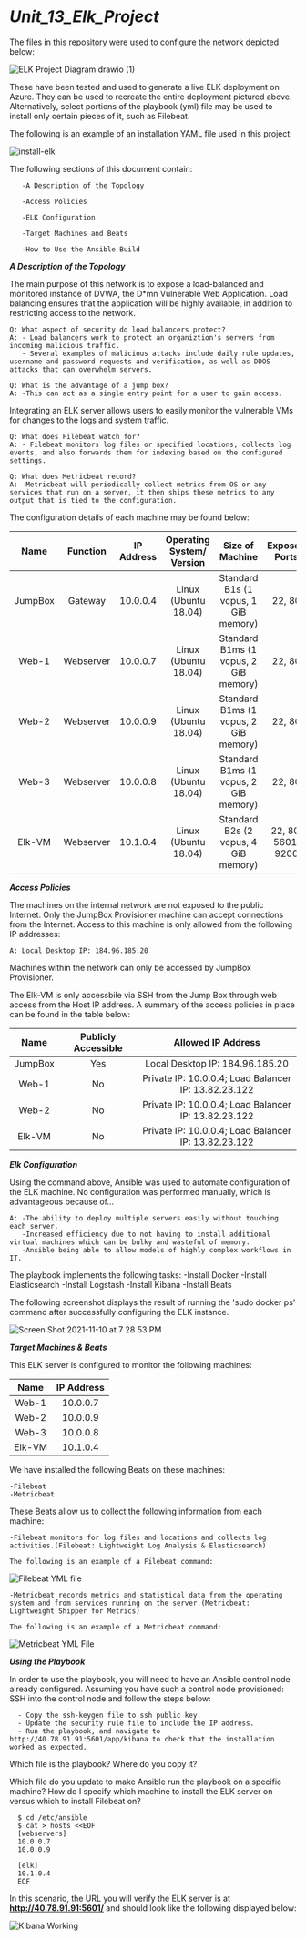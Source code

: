 # _Unit_13_Elk_Project_

The files in this repository were used to configure the network depicted below:

![ELK Project Diagram drawio (1)](https://user-images.githubusercontent.com/85268980/141315392-3d31aa40-91cd-4d75-8a48-18baf49929d1.png)

These have been tested and used to generate a live ELK deployment on Azure. They can be used to recreate the entire deployment pictured above. Alternatively, select portions of the playbook (yml) file may be used to install only certain pieces of it, such as Filebeat.

The following is an example of an installation YAML file used in this project:

![install-elk](https://github.com/mazzster/Unit_13_Elk_Project/blob/main/install-elk.png)


The following sections of this document contain:

       -A Description of the Topology
   
       -Access Policies
   
       -ELK Configuration 
       
       -Target Machines and Beats
  
       -How to Use the Ansible Build

_**A Description of the Topology**_

The main purpose of this network is to expose a load-balanced and monitored instance of DVWA, the D*mn Vulnerable Web Application.
Load balancing ensures that the application will be highly available, in addition to restricting access to the network.

    Q: What aspect of security do load balancers protect? 
    A: - Load balancers work to protect an organiztion's servers from incoming malicious traffic.
       - Several examples of malicious attacks include daily rule updates, username and password requests and verification, as well as DDOS attacks that can overwhelm servers. 

    Q: What is the advantage of a jump box?
    A: -This can act as a single entry point for a user to gain access.

Integrating an ELK server allows users to easily monitor the vulnerable VMs for changes to the logs and system traffic.

    Q: What does Filebeat watch for?
    A: - Filebeat monitors log files or specified locations, collects log events, and also forwards them for indexing based on the configured settings.

    Q: What does Metricbeat record?
    A: -Metricbeat will periodically collect metrics from OS or any services that run on a server, it then ships these metrics to any output that is tied to the configuration.

The configuration details of each machine may be found below:


|   Name  |  Function | IP Address |Operating System/ Version|            Size of Machine           |   Exposed Ports    | Allowed IP Addresses    |
|:-------:|:---------:|:----------:|:-----------------------:|:------------------------------------:|:------------------:|:-----------------------:|
| JumpBox |  Gateway  |  10.0.0.4  |  Linux (Ubuntu 18.04)   | Standard B1s (1 vcpus, 1 GiB memory) |     22, 80         |Local Desktop IP Address|
|  Web-1  | Webserver |  10.0.0.7  |  Linux (Ubuntu 18.04)   | Standard B1ms (1 vcpus, 2 GiB memory)|     22, 80         |Load Balancer Public IP: 13.82.23.122/ JumpBox IP: 10.0.0.4|
|  Web-2  | Webserver |  10.0.0.9  |  Linux (Ubuntu 18.04)   | Standard B1ms (1 vcpus, 2 GiB memory)|     22, 80         |Load Balancer Public IP: 13.82.23.122/ JumpBox IP: 10.0.0.4|
|  Web-3  | Webserver |  10.0.0.8  |  Linux (Ubuntu 18.04)   | Standard B1ms (1 vcpus, 2 GiB memory)|     22, 80         |Load Balancer Public IP: 13.82.23.122/ JumpBox IP: 10.0.0.4||  
Elk-VM | Webserver |  10.1.0.4  |  Linux (Ubuntu 18.04)   | Standard B2s (2 vcpus, 4 GiB memory) | 22, 80, 5601, 9200 |Load Balancer Public IP: 13.82.23.122/ JumpBox IP: 10.0.0.4|


_**Access Policies**_

The machines on the internal network are not exposed to the public Internet. Only the JumpBox Provisioner machine can accept connections from the Internet. Access to this machine is only allowed from the following IP addresses:

    A: Local Desktop IP: 184.96.185.20
    
Machines within the network can only be accessed by JumpBox Provisioner.

The Elk-VM is only accessbile via SSH from the Jump Box through web access from the Host IP address. A summary of the access policies in place can be found in the table below:


   |   Name  | Publicly Accessible |                      Allowed IP Address                   |
   |:-------:|:-------------------:|:---------------------------------------------------------:|
   | JumpBox |          Yes        |            Local Desktop IP: 184.96.185.20                |
   |  Web-1  |          No         |   Private IP: 10.0.0.4; Load Balancer IP: 13.82.23.122    |
   |  Web-2  |          No         |   Private IP: 10.0.0.4; Load Balancer IP: 13.82.23.122    |
   |  Elk-VM |          No         |   Private IP: 10.0.0.4; Load Balancer IP: 13.82.23.122    |


_**Elk Configuration**_

Using the command above, Ansible was used to automate configuration of the ELK machine. No configuration was performed manually, which is advantageous because of...

    A: -The ability to deploy multiple servers easily without touching each server.
       -Increased efficiency due to not having to install additional virtual machines which can be bulky and wasteful of memory.
       -Ansible being able to allow models of highly complex workflows in IT.

The playbook implements the following tasks:
   -Install Docker
   -Install Elasticsearch
   -Install Logstash
   -Install Kibana
   -Install Beats

The following screenshot displays the result of running the 'sudo docker ps' command after successfully configuring the ELK instance.

![Screen Shot 2021-11-10 at 7 28 53 PM](https://user-images.githubusercontent.com/85268980/141226735-ca402d75-7df9-4db2-8129-cc0c0d6b606f.png)

_**Target Machines & Beats**_

This ELK server is configured to monitor the following machines:

| Name  | IP Address |
|:-----:|:----------:|
| Web-1 |  10.0.0.7  |
| Web-2 |  10.0.0.9  |
| Web-3 |  10.0.0.8  |
| Elk-VM |  10.1.0.4  |

We have installed the following Beats on these machines:

    -Filebeat
    -Metricbeat

These Beats allow us to collect the following information from each machine:

    -Filebeat monitors for log files and locations and collects log activities.(Filebeat: Lightweight Log Analysis & Elasticsearch)
    
    The following is an example of a Filebeat command:
    
   ![Filebeat YML file](https://user-images.githubusercontent.com/85268980/141225132-78e6f466-82b8-4edb-9233-d7f7196db25b.png)

    -Metricbeat records metrics and statistical data from the operating system and from services running on the server.(Metricbeat: Lightweight Shipper for Metrics)
    
    The following is an example of a Metricbeat command:
    
   ![Metricbeat YML File](https://user-images.githubusercontent.com/85268980/141225068-a5e93d78-940b-47cb-b9d3-6f9d3b128822.png)
    
_**Using the Playbook**_

In order to use the playbook, you will need to have an Ansible control node already configured. Assuming you have such a control node provisioned:
SSH into the control node and follow the steps below:

      - Copy the ssh-keygen file to ssh public key.
      - Update the security rule file to include the IP address.
      - Run the playbook, and navigate to http://40.78.91.91:5601/app/kibana to check that the installation worked as expected.

Which file is the playbook? Where do you copy it?


Which file do you update to make Ansible run the playbook on a specific machine? How do I specify which machine to install the ELK server on versus which to install Filebeat on?

      $ cd /etc/ansible
      $ cat > hosts <<EOF
      [webservers]
      10.0.0.7
      10.0.0.9 
      
      [elk]
      10.1.0.4
      EOF

In this scenario, the URL you will verify the ELK server is at __http://40.78.91.91:5601/__ and should look like the following displayed below:

![Kibana Working](https://user-images.githubusercontent.com/85268980/138544651-9c893be3-80e1-49da-aa3a-663a2a7b3592.png)
